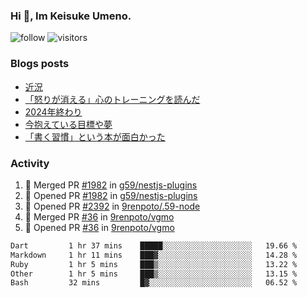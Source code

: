 ### Hi 👋, Im Keisuke Umeno.

<!--
**9renpoto/9renpoto** is a ✨ _special_ ✨ repository because its `README.md` (this file) appears on your GitHub profile.

Here are some ideas to get you started:

- 🔭 I’m currently working on ...
- 🌱 I’m currently learning ...
- 👯 I’m looking to collaborate on ...
- 🤔 I’m looking for help with ...
- 💬 Ask me about ...
- 📫 How to reach me: ...
- 😄 Pronouns: ...
- ⚡ Fun fact: ...
-->

![follow](https://img.shields.io/github/followers/9renpoto?label=Follow&style=social)
![visitors](https://komarev.com/ghpvc/?username=9renpoto&label=Profile%20views&color=0e75b6&style=flat)

### Blogs posts

<!-- BLOG-POST-LIST:START -->
- [近況](https://9renpoto.win/entry/2025/04/05/current_status)
- [「怒りが消える」心のトレーニングを読んだ](https://9renpoto.win/entry/2025/02/01/anger-management)
- [2024年終わり](https://9renpoto.win/entry/2024/12/31/2024-end)
- [今抱えている目標や夢](https://9renpoto.win/entry/2024/12/02/objective)
- [「書く習慣」という本が面白かった](https://9renpoto.win/entry/2024/11/11/leave_a_feeling_sad)
<!-- BLOG-POST-LIST:END -->

### Activity

<!--START_SECTION:activity-->
1. 🎉 Merged PR [#1982](https://github.com/g59/nestjs-plugins/pull/1982) in [g59/nestjs-plugins](https://github.com/g59/nestjs-plugins)
2. 💪 Opened PR [#1982](https://github.com/g59/nestjs-plugins/pull/1982) in [g59/nestjs-plugins](https://github.com/g59/nestjs-plugins)
3. 💪 Opened PR [#2392](https://github.com/9renpoto/.59-node/pull/2392) in [9renpoto/.59-node](https://github.com/9renpoto/.59-node)
4. 🎉 Merged PR [#36](https://github.com/9renpoto/vgmo/pull/36) in [9renpoto/vgmo](https://github.com/9renpoto/vgmo)
5. 💪 Opened PR [#36](https://github.com/9renpoto/vgmo/pull/36) in [9renpoto/vgmo](https://github.com/9renpoto/vgmo)
<!--END_SECTION:activity-->

<!--START_SECTION:waka-->

```txt
Dart         1 hr 37 mins    █████░░░░░░░░░░░░░░░░░░░░   19.66 %
Markdown     1 hr 11 mins    ███▓░░░░░░░░░░░░░░░░░░░░░   14.28 %
Ruby         1 hr 5 mins     ███▒░░░░░░░░░░░░░░░░░░░░░   13.22 %
Other        1 hr 5 mins     ███▒░░░░░░░░░░░░░░░░░░░░░   13.15 %
Bash         32 mins         █▓░░░░░░░░░░░░░░░░░░░░░░░   06.52 %
```

<!--END_SECTION:waka-->
